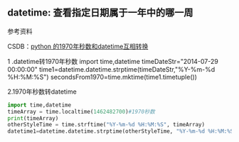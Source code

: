 ## datetime: 查看指定日期属于一年中的哪一周

参考资料

CSDB：[python 的1970年秒数和datetime互相转换](https://blog.csdn.net/nini3816/article/details/81053994)

1 .datetime转1970年秒数
import time,datetime
timeDateStr="2014-07-29 00:00:00"
time1=datetime.datetime.strptime(timeDateStr,"%Y-%m-%d %H:%M:%S")
secondsFrom1970=time.mktime(time1.timetuple())



2.1970年秒数转datetime

```python
import time,datetime
timeArray = time.localtime(1462482700)#1970秒数
print(timeArray)
otherStyleTime = time.strftime("%Y-%m-%d %H:%M:%S", timeArray)
datetime1=datetime.datetime.strptime(otherStyleTime, "%Y-%m-%d %H:%M:%S")
```